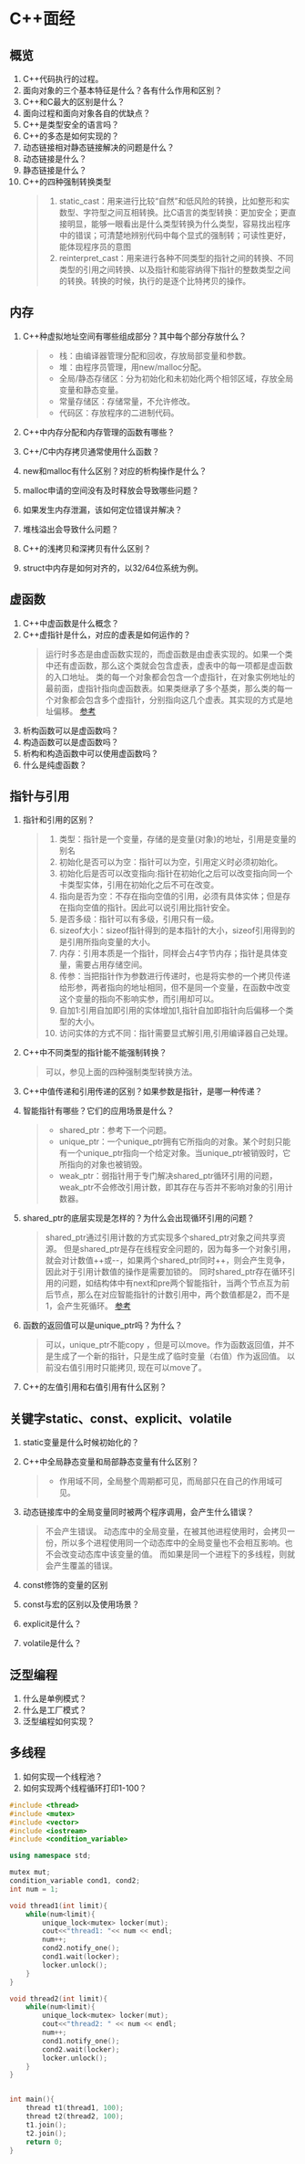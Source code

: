 # C++面经

## 概览
1. C++代码执行的过程。
2. 面向对象的三个基本特征是什么？各有什么作用和区别？
3. C++和C最大的区别是什么？
4. 面向过程和面向对象各自的优缺点？
5. C++是类型安全的语言吗？
6. C++的多态是如何实现的？
7. 动态链接相对静态链接解决的问题是什么？
8. 动态链接是什么？
9. 静态链接是什么？
10. C++的四种强制转换类型
    > 1. static_cast：用来进行比较“自然”和低风险的转换，比如整形和实数型、字符型之间互相转换。比C语言的类型转换：更加安全；更直接明显，能够一眼看出是什么类型转换为什么类型，容易找出程序中的错误；可清楚地辨别代码中每个显式的强制转；可读性更好，能体现程序员的意图
    > 2. reinterpret_cast：用来进行各种不同类型的指针之间的转换、不同类型的引用之间转换、以及指针和能容纳得下指针的整数类型之间的转换。转换的时候，执行的是逐个比特拷贝的操作。


## 内存
1. C++种虚拟地址空间有哪些组成部分？其中每个部分存放什么？
    > - 栈：由编译器管理分配和回收，存放局部变量和参数。
    > - 堆：由程序员管理，用new/malloc分配。
    > - 全局/静态存储区：分为初始化和未初始化两个相邻区域，存放全局变量和静态变量。
    > - 常量存储区：存储常量，不允许修改。
    > - 代码区：存放程序的二进制代码。

2. C++中内存分配和内存管理的函数有哪些？
3. C++/C中内存拷贝通常使用什么函数？
4. new和malloc有什么区别？对应的析构操作是什么？
5. malloc申请的空间没有及时释放会导致哪些问题？
6. 如果发生内存泄漏，该如何定位错误并解决？
7. 堆栈溢出会导致什么问题？
8. C++的浅拷贝和深拷贝有什么区别？
9.  struct中内存是如何对齐的，以32/64位系统为例。

## 虚函数
1. C++中虚函数是什么概念？
2. C++虚指针是什么，对应的虚表是如何运作的？
    > 运行时多态是由虚函数实现的，而虚函数是由虚表实现的。如果一个类中还有虚函数，那么这个类就会包含虚表，虚表中的每一项都是虚函数的入口地址。
    > 类的每一个对象都会包含一个虚指针，在对象实例地址的最前面，虚指针指向虚函数表。如果类继承了多个基类，那么类的每一个对象都会包含多个虚指针，分别指向这几个虚表。其实现的方式是地址偏移。
    > [参考](https://www.cnblogs.com/xiaokang01/p/12394420.html)
3. 析构函数可以是虚函数吗？
4. 构造函数可以是虚函数吗？
5. 析构和构造函数中可以使用虚函数吗？
6. 什么是纯虚函数？

## 指针与引用
1. 指针和引用的区别？
    > 1. 类型：指针是一个变量，存储的是变量(对象)的地址，引用是变量的别名
    > 2. 初始化是否可以为空：指针可以为空，引用定义时必须初始化。
    > 3. 初始化后是否可以改变指向:指针在初始化之后可以改变指向同一个卡类型实体，引用在初始化之后不可在改变。
    > 4. 指向是否为空：不存在指向空值的引用，必须有具体实体；但是存在指向空值的指针。因此可以说引用比指针安全。
    > 5. 是否多级：指针可以有多级，引用只有一级。
    > 6. sizeof大小：sizeof指针得到的是本指针的大小，sizeof引用得到的是引用所指向变量的大小。
    > 7. 内存：引用本质是一个指针，同样会占4字节内存；指针是具体变量，需要占用存储空间。
    > 8. 传参：当把指针作为参数进行传递时，也是将实参的一个拷贝传递给形参，两者指向的地址相同，但不是同一个变量，在函数中改变这个变量的指向不影响实参，而引用却可以。
    > 9. 自加1:引用自加即引用的实体增加1,指针自加即指针向后偏移一个类型的大小。
    > 10. 访问实体的方式不同：指针需要显式解引用,引用编译器自己处理。

2. C++中不同类型的指针能不能强制转换？
    > 可以，参见上面的四种强制类型转换方法。

3. C++中值传递和引用传递的区别？如果参数是指针，是哪一种传递？
   
4. 智能指针有哪些？它们的应用场景是什么？
    > - shared_ptr：参考下一个问题。
    > - unique_ptr：一个unique_ptr拥有它所指向的对象。某个时刻只能有一个unique_ptr指向一个给定对象。当unique_ptr被销毁时，它所指向的对象也被销毁。
    > - weak_ptr：弱指针用于专门解决shared_ptr循环引用的问题，weak_ptr不会修改引用计数，即其存在与否并不影响对象的引用计数器。

5. shared_ptr的底层实现是怎样的？为什么会出现循环引用的问题？
    > shared_ptr通过引用计数的方式实现多个shared_ptr对象之间共享资源。
    > 但是shared_ptr是存在线程安全问题的，因为每多一个对象引用，就会对计数值++或--，如果两个shared_ptr同时++，则会产生竞争，因此对于引用计数值的操作是需要加锁的。
    > 同时shared_ptr存在循环引用的问题，如结构体中有next和pre两个智能指针，当两个节点互为前后节点，那么在对应智能指针的计数引用中，两个数值都是2，而不是1，会产生死循环。
    > [参考](https://cloud.tencent.com/developer/article/1688444)
6. 函数的返回值可以是unique_ptr吗？为什么？
    > 可以，unique_ptr不能copy ，但是可以move。作为函数返回值，并不是生成了一个新的指针，只是生成了临时变量（右值）作为返回值。 以前没右值引用时只能拷贝, 现在可以move了。

7. C++的左值引用和右值引用有什么区别？

## 关键字static、const、explicit、volatile
1. static变量是什么时候初始化的？
2. C++中全局静态变量和局部静态变量有什么区别？
    > - 作用域不同，全局整个周期都可见，而局部只在自己的作用域可见。

3. 动态链接库中的全局变量同时被两个程序调用，会产生什么错误？
    > 不会产生错误。
    > 动态库中的全局变量，在被其他进程使用时，会拷贝一份，所以多个进程使用同一个动态库中的全局变量也不会相互影响。也不会改变动态库中该变量的值。
    > 而如果是同一个进程下的多线程，则就会产生覆盖的错误。
4. const修饰的变量的区别
5. const与宏的区别以及使用场景？
6. explicit是什么？
7. volatile是什么？

## 泛型编程
1. 什么是单例模式？
2. 什么是工厂模式？
3. 泛型编程如何实现？

## 多线程
1. 如何实现一个线程池？
2. 如何实现两个线程循环打印1-100？
```cpp
#include <thread>
#include <mutex>
#include <vector>
#include <iostream>
#include <condition_variable>

using namespace std;

mutex mut;
condition_variable cond1, cond2;
int num = 1;

void thread1(int limit){
    while(num<limit){
        unique_lock<mutex> locker(mut);
        cout<<"thread1: "<< num << endl;
        num++;
        cond2.notify_one();
        cond1.wait(locker);
        locker.unlock();
    }
}

void thread2(int limit){
    while(num<limit){
        unique_lock<mutex> locker(mut);
        cout<<"thread2: " << num << endl;
        num++;
        cond1.notify_one();
        cond2.wait(locker);
        locker.unlock();
    }
}


int main(){
    thread t1(thread1, 100);
    thread t2(thread2, 100);
    t1.join();
    t2.join();
    return 0;
}
```